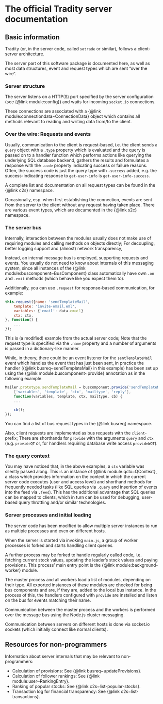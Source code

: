 # The official Tradity server documentation

<a name="basic-information"></a>
## Basic information

Tradity (or, in the server code, called `sotrade` or similar),
follows a client-server architecture.

The server part of this software package is documented here,
as well as most data structures, event and request types which
are sent “over the wire”.

### Server structure

The server listens on a HTTP(S) port specified by the server configuration
(see {@link module:config}) and waits for incoming `socket.io` connections.

These connections are associated with a {@link module:connectiondata~ConnectionData}
object which contains all methods relevant to reading and writing
data from/to the client.

### Over the wire: Requests and events

Usually, communication to the client is request-based, i.e. the client
sends a `query` object with a `.type` property which is evaluated
and the query is passed on to a handler function which performs
actions like querying the underlying SQL database backend,
gathers the results and formulates a response with the `.code`
property indicating success or failure reasons.
Often, the success code is just the query type with `-success`
added, e.g. the success-indicating response to `get-user-info`
is `get-user-info-success`.

A complete list and documentation on all request types can be found
in the {@link c2s} namespace.

Occasionally, esp. when first establishing the connection,
events are sent from the server to the client without any
request having taken place.
There are various event types, which are documented in the {@link s2c}
namespace.

### The server bus

Internally, interaction between the modules usually does not
make use of requiring modules and calling methods on objects directly;
For decoupling, better logging support and (almost) network transparency,

Instead, an internal message bus is employed, supporting requests
and events. You usually do not need to know about internals
of this messaging system, since all instances of the
{@link module:buscomponent~BusComponent} class automatically have
own `.on` and `.emit` methods (which behave like you expect them to).

Additionally, you can use `.request` for response-based communication,
for example:

```js
this.request({name: 'sendTemplateMail', 
	template: 'invite-email.eml',
	variables: {'email': data.email}
	ctx: ctx,
}, function() {
	...
});
```

This is (a modified) example from the actual server code;
Note that the request type is specified via the `.name` property
and a number of arguments is passed in a dictionary-like manner.

While, in theory, there could be an event listener for the 
`sentTemplateMail` event which handles the event that has just been sent,
in practice the handler ({@link busreq~sendTemplateMail} in this example)
has been set up using the {@link module:buscomponent~provide} annotation
as in the following example:

```js
Mailer.prototype.sendTemplateMail = buscomponent.provide('sendTemplateMail',
	['variables', 'template', 'ctx', 'mailtype', 'reply'],
	function(variables, template, ctx, mailtype, cb) {
	...
	
	cb();
});
```

You can find a list of bus request types in the {@link busreq} namespace.

Also, client requests are implemented as bus requests with the `client-`
prefix; There are shorthands for `provide` with the arguments `query` and `ctx`
(e.g. `provideQT` or, for handlers requiring database write access `provideWQT`).

### The query context

You may have noticed that, in the above examples, a `ctx` variable was
silently passed along. This is an instance of {@link module:qctx~QContext},
a class which provides information on the context in which the current
server code executes (user and access level) and shorthand methods
for frequently needed tasks (like SQL queries via `.query` and
insertion of events into the feed via `.feed`).
This has the additional advantage that SQL queries can be mapped to
clients, which in turn can be used for debugging, user-based query
throttling and/or similar technologies.

### Server processes and initial loading
The server code has been modified to allow multiple server instances
to run as multiple processes and even on different hosts.

When the server is started via invoking `main.js`, a group
of worker processes is forked and starts handling client queries.

A further process may be forked to handle regularly called
code, i.e. fetching current stock values, updating
the leader’s stock values and paying provisions.
This process’ main entry point is the {@link module:background-worker}
module.

The master process and all workers load a list of modules,
depending on their type. All exported instances of these modules
are checked for being bus components and are, if they are,
added to the local bus instance.
In the process of this, the handlers configured with `provide`
are installed and listen on the bus for events matching their name.

Communication between the master process and the workers
is performed over the message bus using the Node.js cluster
messaging.

Communication between servers on different hosts is done
via socket.io sockets (which initially connect like normal clients).

<a name="non-programmers"></a>
## Resources for non-programmers

Information about server internals that may be relevant to non-programmers:

* Calculation of provisions: See {@link busreq~updateProvisions}.
* Calculation of follower rankings: See {@link module:user~RankingEntry}.
* Ranking of popular stocks: See {@link c2s~list-popular-stocks}.
* Transaction log for financial transparency: See {@link c2s~list-transactions}.
